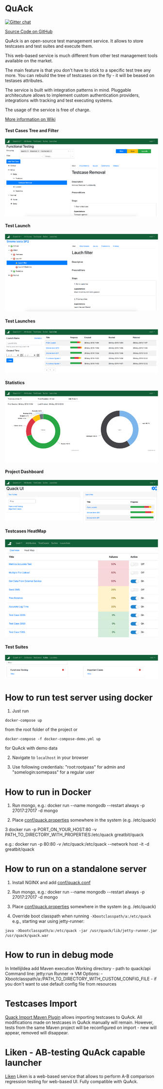 QuAck
==========

[![Gitter chat](https://badges.gitter.im/gitterHQ/gitter.png)](https://gitter.im/testquack/community)

[Source Code on GitHub](https://github.com/greatbit/quack)

QuAck is an open-source test management service. 
It allows to store testcases and test suites and execute them.

This web-based service is much different from other test management tools available on the market.

The main feature is that you don't have to stick to a specific test tree any more. You can rebuild the tree of testcases on the fly - it will be beased on testases attributes.

The service is built with integration patterns in mind. Pluggable architecuture allows to implement custom authentication providers, integrations with tracking and test executing systems.

The usage of the service is free of charge.

[More information on Wiki](https://github.com/greatbit/quack/wiki/QuAck)

#### Test Cases Tree and Filter
![Test Cases Tree](https://raw.githubusercontent.com/greatbit/greatbit.github.io/master/quack/img/tree-800.png)

#### Test Launch
![Test Launch](https://raw.githubusercontent.com/greatbit/greatbit.github.io/master/quack/img/launch-800.png)

#### Test Launches
![Launches](https://raw.githubusercontent.com/greatbit/greatbit.github.io/master/quack/img/launches-800.png)

#### Statistics
![Statistics](https://raw.githubusercontent.com/greatbit/greatbit.github.io/master/quack/img/stats-800.png)

#### Project Dashboard
![Project](https://raw.githubusercontent.com/greatbit/greatbit.github.io/master/quack/img/project-800.png)

#### Testcases HeatMap
![HeatMap](https://raw.githubusercontent.com/greatbit/greatbit.github.io/master/quack/img/heatmap-800.png)

#### Test Suites
![Test Suites](https://raw.githubusercontent.com/greatbit/greatbit.github.io/master/quack/img/suites-800.png)

How to run test server using docker
==========
1. Just run 
```
docker-compose up
``` 

from the root folder of the project or

```
docker-compose -f docker-compose-demo.yml up
``` 

for QuAck with demo data

2. Navigate to ```localhost``` in your browser

3. Use following credentials: "root:rootpass" for admin and "somelogin:somepass" for a regular user

How to run in Docker
==========
1. Run mongo, e.g.:
   docker run --name mongodb --restart always -p 27017:27017 -d mongo

2. Place [conf/quack.properties](https://github.com/greatbit/quack/blob/master/assembly/quack.properties) somewhere in the system (e.g. /etc/quack)

3 docker run -p PORT_ON_YOUR_HOST:80 -v PATH_TO_DIRECTORY_WITH_PROPERTIES:/etc/quack greatbit/quack

e.g.:
docker run -p 80:80 -v /etc/quack:/etc/quack --network host -it -d greatbit/quack

How to run on a standalone server
==========
1. Install NGINX and add [conf/quack.conf](https://github.com/greatbit/quack/blob/master/assembly/quack.conf)

2. Run mongo, e.g.:
   docker run --name mongodb --restart always -p 27017:27017 -d mongo

3. Place [conf/quack.properties](https://github.com/greatbit/quack/blob/master/assembly/quack.properties) somewhere in the system (e.g. /etc/quack)

4. Override boot classpath when running ```-Xbootclasspath/a:/etc/quack```
e.g., starting war using jetty-runner:

```
java -Xbootclasspath/a:/etc/quack -jar /usr/quack/lib/jetty-runner.jar /usr/quack/quack.war
```

How to run in debug mode
==========
In IntellijIdea add Maven execution
Working directory - path to quack/api
Command line: jetty:run
Runner -> VM Options: -Xbootclasspath/a:/PATH_TO_DIRECTORY_WITH_CUSTOM_CONFIG_FILE - if you don't want to use default config file from resources


Testcases Import
==========
[Quack Import Maven Plugin](https://github.com/greatbit/import-maven-plugin) allows importing testcases to QuAck. All modifications made on testcases in QuAck manually will remain. However, tests from the same Maven project will be reconfigured on import - new will appear, removed will disappear.

Liken - AB-testing QuAck capable launcher
==========
[Liken](https://github.com/greatbit/liken) Liken is a web-based service that allows to perform A-B comparison regression testing for web-based UI. Fully compatible with QuAck.
